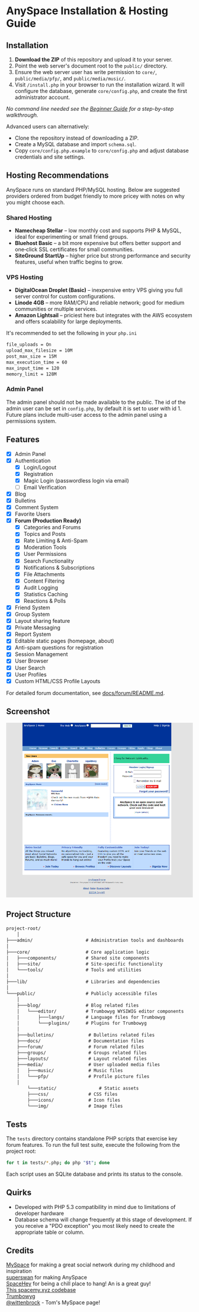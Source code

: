 # AnySpace Installation & Hosting Guide

## Installation
1. **Download the ZIP** of this repository and upload it to your server.
2. Point the web server's document root to the `public/` directory.
3. Ensure the web server user has write permission to `core/`, `public/media/pfp/`, and `public/media/music/`.
4. Visit `/install.php` in your browser to run the installation wizard. It will configure the database, generate `core/config.php`, and create the first administrator account.

_No command line needed see the [Beginner Guide](docs/INSTALL.md) for a step-by-step walkthrough._

Advanced users can alternatively:
- Clone the repository instead of downloading a ZIP.
- Create a MySQL database and import `schema.sql`.
- Copy `core/config.php.example` to `core/config.php` and adjust database credentials and site settings.

## Hosting Recommendations
AnySpace runs on standard PHP/MySQL hosting. Below are suggested providers ordered from budget friendly to more pricey with notes on why you might choose each.

### Shared Hosting
- **Namecheap Stellar** – low monthly cost and supports PHP & MySQL, ideal for experimenting or small friend groups.
- **Bluehost Basic** – a bit more expensive but offers better support and one‑click SSL certificates for small communities.
- **SiteGround StartUp** – higher price but strong performance and security features, useful when traffic begins to grow.

### VPS Hosting
- **DigitalOcean Droplet (Basic)** – inexpensive entry VPS giving you full server control for custom configurations.
- **Linode 4GB** – more RAM/CPU and reliable network; good for medium communities or multiple services.
- **Amazon Lightsail** – priciest here but integrates with the AWS ecosystem and offers scalability for large deployments.

It's recommended to set the following in your `php.ini`

```
file_uploads = On
upload_max_filesize = 10M
post_max_size = 15M
max_execution_time = 60
max_input_time = 120
memory_limit = 128M
```

### Admin Panel
The admin panel should not be made available to the public. The id of the admin user can be set in `config.php`, by
default it is set to user with id 1. Future plans include multi-user access to the admin panel using a permissions
system.  

## Features

- [x] Admin Panel
- [x] Authentication
  - [x] Login/Logout
  - [x] Registration
  - [x] Magic Login (passwordless login via email)
  - [ ] Email Verification
- [x] Blog
- [x] Bulletins
- [x] Comment System
- [x] Favorite Users
- [x] **Forum (Production Ready)**
  - [x] Categories and Forums
  - [x] Topics and Posts
  - [x] Rate Limiting & Anti-Spam
  - [x] Moderation Tools
  - [x] User Permissions
  - [x] Search Functionality
  - [x] Notifications & Subscriptions
  - [x] File Attachments
  - [x] Content Filtering
  - [x] Audit Logging
  - [x] Statistics Caching
  - [x] Reactions & Polls
- [x] Friend System
- [x] Group System
- [x] Layout sharing feature
- [x] Private Messaging
- [x] Report System
- [x] Editable static pages (homepage, about)
- [x] Anti-spam questions for registration
- [x] Session Management
- [x] User Browser
- [x] User Search
- [x] User Profiles
- [x] Custom HTML/CSS Profile Layouts

For detailed forum documentation, see [docs/forum/README.md](docs/forum/README.md).

## Screenshot

![screenshot](public/docs/screenshot.png)

## Project Structure

```
project-root/
    │
├───admin/                    # Administration tools and dashboards
│
├───core/                     # Core application logic
│   ├───components/           # Shared site components
│   ├───site/                 # Site-specific functionality
│   └───tools/                # Tools and utilities
│
├───lib/                      # Libraries and dependencies
│
└───public/                   # Publicly accessible files
    │
    ├───blog/                 # Blog related files
    │   └───editor/           # Trumbowyg WYSIWIG editor components
    │       ├───langs/        # Language files for Trumbowyg
    │       └───plugins/      # Plugins for Trumbowyg 
    │
    ├───bulletins/             # Bulletins related files
    ├───docs/                  # Documentation files
    ├───forum/                 # Forum related files
    ├───groups/                # Groups related files
    ├───layouts/               # Layout related files
    ├───media/                 # User uploaded media files
    │   ├───music/             # Music files
    │   └───pfp/               # Profile picture files
    │
        └───static/                # Static assets
        ├───css/               # CSS files
        ├───icons/             # Icon files
        └───img/               # Image files

```

## Tests

The `tests` directory contains standalone PHP scripts that exercise key forum
features. To run the full test suite, execute the following from the project
root:

```bash
for t in tests/*.php; do php "$t"; done
```

Each script uses an SQLite database and prints its status to the console.

## Quirks
- Developed with PHP 5.3 compatibility in mind due to limitations of developer hardware
- Database schema will change frequently at this stage of development. If you receive a "PDO exception" you most likely need to create the appropriate  table or column.

## Credits

[MySpace](myspace.com) for making a great social network during my childhood and inspiration <br>
[superswan](https://github.com/superswan) for making AnySpace <br>
[SpaceHey](spacehey.com) for being a chill place to hang! An is a great guy! <br>
[This spacemy.xyz codebase](https://github.com/Ahe4d/spacemy.xyz) <br>
[Trumbowyg](https://github.com/Alex-D/Trumbowyg)<br>
[@wittenbrock](https://github.com/wittenbrock/toms-myspace-page) - Tom's MySpace page!
